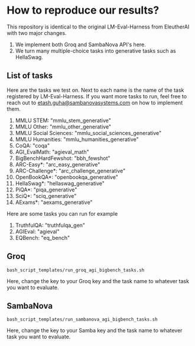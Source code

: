# How to reproduce our results?

This repository is identical to the original LM-Eval-Harness from EleutherAI with two major changes. 
1. We implement both Groq and SambaNova API's here.
2. We turn many multiple-choice tasks into generative tasks such as HellaSwag.

## List of tasks

Here are the tasks we test on. Next to each name is the name of the task registered by LM-Eval-Harness. If you want more tasks to run, feel free to reach out to etash.guha@sambanovasystems.com on how to implement them. 

1. MMLU STEM: "mmlu_stem_generative"
2. MMLU Other: "mmlu_other_generative" 
3. MMLU Social Sciences: "mmlu_social_sciences_generative"
4. MMLU Humanities: "mmlu_humanities_generative"
5. CoQA: "coqa"
6. AGI_EvalMath: "agieval_math"
7. BigBenchHardFewshot: "bbh_fewshot"
8. ARC-Easy*: "arc_easy_generative"
9. ARC-Challenge*: "arc_challenge_generative"
10. OpenBookQA*: "openbookqa_generative"
11. HellaSwag*: "hellaswag_generative"
12. PiQA*: "piqa_generative"
13. SciQ*: "sciq_generative"
14. AExams*: "aexams_generative"

Here are some tasks you can run for example
1. TruthfulQA: "truthfulqa_gen"
2. AGIEval: "agieval"
3. EQBench: "eq_bench"


## Groq

```
bash_script_templates/run_groq_agi_bigbench_tasks.sh
```

Here, change the key to your Groq key and the task name to whatever task you want to evaluate.

## SambaNova

```
bash_script_templates/run_sambanova_agi_bigbench_tasks.sh
```

Here, change the key to your Samba key and the task name to whatever task you want to evaluate.